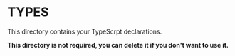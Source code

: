 # TYPES

This directory contains your TypeScrpt declarations.

**This directory is not required, you can delete it if you don't want to use it.**
